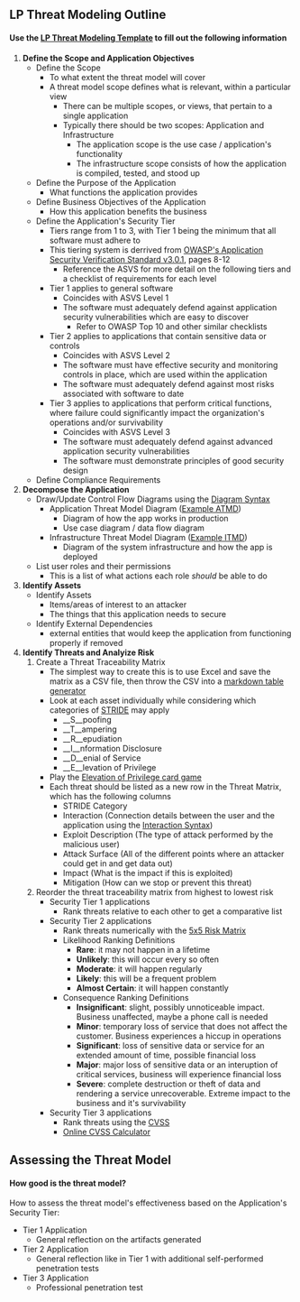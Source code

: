 ## **LP Threat Modeling Outline**

#### Use the [LP Threat Modeling Template](./Templates/Threat_Model_Template.md) to fill out the following information

1. __Define the Scope and Application Objectives__
	* Define the Scope
	    - To what extent the threat model will cover
	    - A threat model scope defines what is relevant, within a particular view
	        * There can be multiple scopes, or views, that pertain to a single application
	        * Typically there should be two scopes: Application and Infrastructure
	            - The application scope is the use case / application's functionality
	            - The infrastructure scope consists of how the application is compiled, tested, and stood up
	* Define the Purpose of the Application
	    - What functions the application provides
	* Define Business Objectives of the Application
	    - How this application benefits the business
	* Define the Application's Security Tier
	    - Tiers range from 1 to 3, with Tier 1 being the minimum that all software must adhere to
	    - This tiering system is derrived from [OWASP's Application Security Verification Standard v3.0.1](https://www.owasp.org/images/3/33/OWASP_Application_Security_Verification_Standard_3.0.1.pdf), pages 8-12
	        * Reference the ASVS for more detail on the following tiers and a checklist of requirements for each level
	    - Tier 1 applies to general software
	        * Coincides with ASVS Level 1
	        * The software must adequately defend against application security vulnerabilities which are easy to discover
	            - Refer to OWASP Top 10 and other similar checklists
        - Tier 2 applies to applications that contain sensitive data or controls
	        * Coincides with ASVS Level 2
            * The software must have effective security and monitoring controls in place, which are used within the application
            * The software must adequately defend against most risks associated with software to date
        - Tier 3 applies to applications that perform critical functions, where failure could significantly impact the organization's operations and/or survivability
	        * Coincides with ASVS Level 3
            * The software must adequately defend against advanced application security vulnerabilities
            * The software must demonstrate principles of good security design
	* Define Compliance Requirements
2. __Decompose the Application__
	* Draw/Update Control Flow Diagrams using the [Diagram Syntax](./Templates/Threat_Modeling_Syntax.md)
		- Application Threat Model Diagram ([Example ATMD](./Templates/Example_Application_Diagram.jpg))
		    * Diagram of how the app works in production
		    * Use case diagram / data flow diagram
		- Infrastructure Threat Model Diagram ([Example ITMD](./Templates/Example_Infrastructure_Diagram.jpg))
		    * Diagram of the system infrastructure and how the app is deployed
	* List user roles and their permissions
	    - This is a list of what actions each role *should* be able to do
3. __Identify Assets__
	* Identify Assets
	    - Items/areas of interest to an attacker
	    - The things that this application needs to secure
	* Identify External Dependencies
	    - external entities that would keep the application from functioning properly if removed
4. __Identify Threats and Analyize Risk__ 
	1. Create a Threat Traceability Matrix
	    - The simplest way to create this is to use Excel and save the matrix as a CSV file, then throw the CSV into a [markdown table generator](https://donatstudios.com/CsvToMarkdownTable)
	    - Look at each asset individually while considering which categories of [STRIDE](https://en.wikipedia.org/wiki/STRIDE_(security)) may apply
    		* __S__poofing
    		* __T__ampering
    		* __R__epudiation
    		* __I__nformation Disclosure
    		* __D__enial of Service
    		* __E__levation of Privilege
		- Play the [Elevation of Privilege card game](Templates/EoP_Card_Game.pdf)
		- Each threat should be listed as a new row in the Threat Matrix, which has the following columns
    	    - STRIDE Category
    	    - Interaction (Connection details between the user and the application using the [Interaction Syntax](./Templates/Threat_Modeling_Syntax.md))
    	    - Exploit Description (The type of attack performed by the malicious user)
    	    - Attack Surface (All of the different points where an attacker could get in and get data out)
    	    - Impact (What is the impact if this is exploited)
    	    - Mitigation (How can we stop or prevent this threat)
	2. Reorder the threat traceability matrix from highest to lowest risk
	   - Security Tier 1 applications
	        - Rank threats relative to each other to get a comparative list
	   - Security Tier 2 applications
	        - Rank threats numerically with the [5x5 Risk Matrix](./Templates/5x5_Risk_Matrix.png)
	        - Likelihood Ranking Definitions
                * __Rare__: it may not happen in a lifetime
                * __Unlikely__: this will occur every so often
                * __Moderate__: it will happen regularly
                * __Likely__: this will be a frequent problem
                * __Almost Certain__: it will happen constantly
            - Consequence Ranking Definitions
                * __Insignificant__: slight, possibly unnoticeable impact. Business unaffected, maybe a phone call is needed
                * __Minor__: temporary loss of service that does not affect the customer. Business experiences a hiccup in operations
                * __Significant__: loss of sensitive data or service for an extended amount of time, possible financial loss
                * __Major__: major loss of sensitive data or an interuption of critical services, business will experience financial loss
                * __Severe__: complete destruction or theft of data and rendering a service unrecoverable. Extreme impact to the business and it's survivability
	   - Security Tier 3 applications
	        - Rank threats using the [CVSS](https://www.first.org/cvss/cvss-v30-user_guide_v1.5.pdf)
	        - [Online CVSS Calculator](https://nvd.nist.gov/vuln-metrics/cvss/v3-calculator)

## **Assessing the Threat Model**
#### How good is the threat model?

How to assess the threat model's effectiveness based on the Application's Security Tier:
* Tier 1 Application
    - General reflection on the artifacts generated
* Tier 2 Application
    - General reflection like in Tier 1 with additional self-performed penetration tests
* Tier 3 Application
    - Professional penetration test

